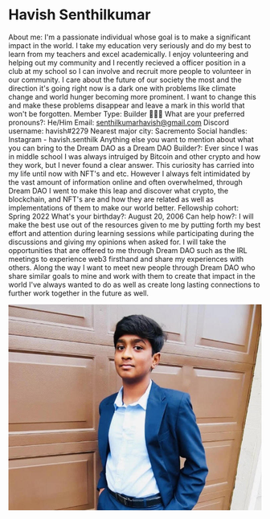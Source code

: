 # Havish Senthilkumar

About me: I'm a passionate individual whose goal is to make a significant impact in the world. I take my education very seriously and do my best to learn from my teachers and excel academically. I enjoy volunteering and helping out my community and I recently recieved a officer position in a club at my school so I can involve and recruit more people to volunteer in our community. I care about the future of our society the most and the direction it's going right now is a dark one with problems like climate change and world hunger becoming more prominent. I want to change this and make these problems disappear and leave a mark in this world that won't be forgotten.
Member Type: Builder 👷🏾‍♀️
What are your preferred pronouns?: He/Him
Email: senthilkumarhavish@gmail.com
Discord username: havish#2279
Nearest major city: Sacremento
Social handles: Instagram - havish.senthilk
Anything else you want to mention about what you can bring to the Dream DAO as a Dream DAO Builder?: Ever since I was in middle school I was always intruiged by Bitcoin and other crypto and how they work, but I never found a clear answer. This curiosity has carried into my life until now with NFT's and etc. However I always felt intimidated by the vast amount of information online and often overwhelmed, through Dream DAO I went to make this leap and discover what crypto, the blockchain, and NFT's are and how they are related as well as implementations of them to make our world better.
Fellowship cohort: Spring 2022
What's your birthday?: August 20, 2006
Can help how?: I will make the best use out of the resources given to me by putting forth my best effort and attention during learning sessions while participating during the discussions and giving my opinions when asked for. I will take the opportunities that are offered to me through Dream DAO such as the IRL meetings to experience web3 firsthand and share my experiences with others. Along the way I want to meet new people through Dream DAO who share similar goals to mine and work with them to create that impact in the world I've always wanted to do as well as create long lasting connections to further work together in the future as well.

![Havish Pic.jpeg](Havish%20Senthilkumar%20eeba73e25d4d4c6983c9feba2564993a/Havish_Pic.jpeg)